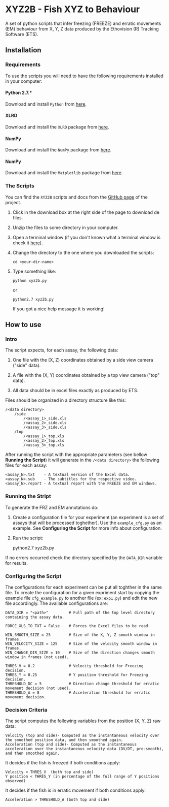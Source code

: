 # XYZ2B - Fish XYZ to Behaviour


A set of python scripts that infer freezing (FREEZE) and erratic movements (EM) behaviour from X, Y, Z data produced by the Ethovision (R) Tracking Software (ETS).

## Installation

### Requirements

To use the scripts you will need to have the following requirements installed in your computer:

#### Python 2.7.*

Download and install `Python` from [here](https://www.python.org/download/).

#### XLRD

Download and install the `XLRD` package from [here](https://pypi.python.org/pypi/xlrd/0.7.9).

#### NumPy

Download and install the `NumPy` package from [here](http://www.scipy.org/scipylib/download.html).

#### NumPy

Download and install the `Matplotlib` package from [here](http://matplotlib.org/downloads.html).


### The Scripts

You can find the `XYZ2B` scripts and docs from the [GitHub page]() of the project.

1. Click in the download box at the right side of the page to download de files.

2. Unzip the files to some directory in your computer.

3. Open a terminal window (if you don't known what a terminal window is check it [here](http://www.makeuseof.com/tag/a-beginners-guide-to-the-windows-command-line/)).

4. Change the directory to the one where you downloaded the scripts:

    `cd <your-dir-name>`

5. Type something like:

    `python xyz2b.py`
    
    or
    
    `python2.7 xyz2b.py`
    
    If you got a nice help message it is working!


## How to use


### Intro

The script expects, for each assay, the following data:

1. One file with the (X, Z) coordinates obtained by a side view camera ("side" data).

2. A file with the (X, Y) coordinates obtained by a top view camera ("top" data).

3. All data should be in excel files exactly as produced by ETS.

Files should be organized in a directory structure like this:

    /<data directory>
        /side
            /<assay_1>_side.xls
            /<assay_2>_side.xls
            /<assay_3>_side.xls
        /top
            /<assay_1>_top.xls
            /<assay_2>_top.xls
            /<assay_3>_top.xls
            
After running the script with the appropriate parameters (see bellow __Running the Script__) it will generate in the `/<data directory>` the following files for each assay:

    <assay_N>.txt    - A textual version of the Excel data.
    <assay_N>.sub    - The subtitles for the respective video.
    <assay_N>.report - A textual report with the FREEZE and EM windows.


### Running the Stript

To generate the FRZ and EM annotations do:

1) Create a configuration file for your experiment (an experiment is a set of assays that will be processed toghether). Use the `example_cfg.py` as an example. See __Configuring the Script__ for more info about configuration.

2) Run the script:

    python2.7 xyz2b.py <config file>

If no errors occurred check the directory specified by the `DATA_DIR` variable for results.


### Configuring the Script

The configurations for each experiment can be put all toghther in the same file. To create the configuration for a given expriment start by copying the example file `cfg_example.py` to another file (ex: `exp1.py`) and edit the new file accordingly. The available configurations are:

    DATA_DIR = "<path>"         # Full path of the top level directory containing the assay data.

    FORCE_XLS_TO_TXT = False    # Forces the Excel files to be read.

    WIN_SMOOTH_SIZE = 25        # Size of the X, Y, Z smooth window in frames.
    WIN_VELOCITY_SIZE = 125     # Size of the velocity smooth window in frames.
    WIN_CHANGE_DIR_SIZE = 10    # Size of the direction changes smooth window in frames (not used).

    THRES_V = 0.2               # Velocity threshold for Freezing decision.
    THRES_Y = 0.25              # Y position threshold for Freezing decision.
    THRESHOLD_DC = 5            # Direction change threshold for erratic movement decision (not used).
    THRESHOLD_A = 8             # Acceleration threshold for erratic movement decision.


### Decision Criteria

The script computes the following variables from the position (X, Y, Z) raw data:

    Velocity (top and side)- Computed as the instantaneous velocity over the smoothed position data, and then smoothed again.
    Acceleration (top and side)- Computed as the instantaneous acceleration over the instantaneous velocity data (DV/DT, pre-smooth), and then smoothed again.

It decides if the fish is freezed if both conditions apply:

    Velocity < THRES_V  (both top and side)
    Y position < THRES_Y (in percentage of the full range of Y positions observed)

It decides if the fish is in erratic movement if both conditions apply:

    Acceleration > THRESHOLD_A (both top and side)

